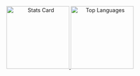 
<p align="center">
  <a href="https://github.com/eeryyy282">
    <img height="165" src="https://github-readme-stats-eight-theta.vercel.app/api?username=RAHMAND4&show_icons=true&theme=dark&include_all_commits=true&count_private=true" alt="Stats Card" />
    <img height="165" src="https://github-readme-stats-eight-theta.vercel.app/api/top-langs/?username=RAHMAND4&layout=compact&langs_count=8&theme=dark" alt="Top Languages" />
  </a>
</p>
<br>

<!--
**RAHMAND4/RAHMAND4** is a ✨ _special_ ✨ repository because its `README.md` (this file) appears on your GitHub profile.

Here are some ideas to get you started:

- 🔭 I’m currently working on ...
- 🌱 I’m currently learning ...
- 👯 I’m looking to collaborate on ...
- 🤔 I’m looking for help with ...
- 💬 Ask me about ...
- 📫 How to reach me: ...
- 😄 Pronouns: ...
- ⚡ Fun fact: ...
-->
